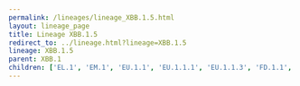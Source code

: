 ```yaml
---
permalink: /lineages/lineage_XBB.1.5.html
layout: lineage_page
title: Lineage XBB.1.5
redirect_to: ../lineage.html?lineage=XBB.1.5
lineage: XBB.1.5
parent: XBB.1
children: ['EL.1', 'EM.1', 'EU.1.1', 'EU.1.1.1', 'EU.1.1.3', 'FD.1.1', 'FD.2', 'FD.3', 'FD.4', 'FD.4.1', 'FD.5.1', 'FG.1', 'FG.2', 'FH.1', 'FT.3', 'FT.3.1', 'FT.3.1.1', 'FZ.1.1', 'GB.1', 'GF.1', 'GG.1', 'GK.1', 'GK.1.1', 'GK.1.1.1', 'GK.1.2', 'GK.1.2.1', 'GK.1.3', 'GK.1.4', 'GK.1.5', 'GK.1.6', 'GK.1.6.1', 'GK.1.7', 'GK.1.8', 'GK.1.8.1', 'GK.1.9', 'GK.1.10', 'GK.1.11', 'GK.1.11.1', 'GK.2', 'GK.2.1', 'GK.2.1.1', 'GK.2.2', 'GK.2.3', 'GK.2.4', 'GK.3', 'GK.3.1', 'GK.3.2', 'GK.4', 'GK.5.1', 'GK.6', 'GK.7', 'GK.8', 'GK.8.1', 'GK.9', 'GK.10', 'GK.11', 'GK.12', 'GN.1', 'GN.1.1', 'GN.1.2', 'GN.1.3', 'GN.1.4', 'GN.3', 'GN.4', 'GR.1', 'GU.1', 'GV.1', 'HA.1', 'HA.2', 'HC.2', 'HC.3', 'HC.4', 'HP.1.1', 'HQ.1', 'HR.1', 'HR.1.1', 'HS.1', 'HS.1.1', 'HT.1', 'HT.2', 'HY.1', 'HZ.1', 'HZ.2', 'HZ.3', 'JB.1', 'JB.2', 'JB.2.1', 'JD.1', 'JD.1.1', 'JD.1.1.1', 'JD.1.1.2', 'JD.1.1.3', 'JD.1.1.4', 'JD.1.1.5', 'JD.1.1.6', 'JD.1.1.7', 'JD.1.1.8', 'JD.1.2', 'JD.1.2.1', 'JD.1.2.2', 'JD.2.1', 'JZ.1', 'KA.1', 'XBB.1.5', 'XBB.1.5.1', 'XBB.1.5.4', 'XBB.1.5.5', 'XBB.1.5.7', 'XBB.1.5.10', 'XBB.1.5.13', 'XBB.1.5.15', 'XBB.1.5.16', 'XBB.1.5.18', 'XBB.1.5.19', 'XBB.1.5.20', 'XBB.1.5.21', 'XBB.1.5.23', 'XBB.1.5.26', 'XBB.1.5.27', 'XBB.1.5.28', 'XBB.1.5.30', 'XBB.1.5.32', 'XBB.1.5.33', 'XBB.1.5.35', 'XBB.1.5.37', 'XBB.1.5.39', 'XBB.1.5.40', 'XBB.1.5.41', 'XBB.1.5.44', 'XBB.1.5.46', 'XBB.1.5.47', 'XBB.1.5.48', 'XBB.1.5.49', 'XBB.1.5.50', 'XBB.1.5.51', 'XBB.1.5.52', 'XBB.1.5.53', 'XBB.1.5.58', 'XBB.1.5.59', 'XBB.1.5.62', 'XBB.1.5.65', 'XBB.1.5.66', 'XBB.1.5.67', 'XBB.1.5.68', 'XBB.1.5.70', 'XBB.1.5.71', 'XBB.1.5.72', 'XBB.1.5.73', 'XBB.1.5.76', 'XBB.1.5.77', 'XBB.1.5.78', 'XBB.1.5.81', 'XBB.1.5.83', 'XBB.1.5.85', 'XBB.1.5.86', 'XBB.1.5.89', 'XBB.1.5.90', 'XBB.1.5.91', 'XBB.1.5.92', 'XBB.1.5.94', 'XBB.1.5.95', 'XBB.1.5.98', 'XBB.1.5.100', 'XBB.1.5.102', 'XBB.1.5.103', 'XBB.1.5.104', 'XBB.1.5.105', 'XBB.1.5.106', 'XBB.1.5.108', 'XBB.1.5.109', 'XBB.1.5.110']
---
```

